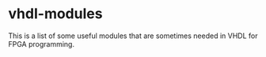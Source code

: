 # vhdl-modules
This is a list of some useful modules that are sometimes needed in VHDL for FPGA programming.
